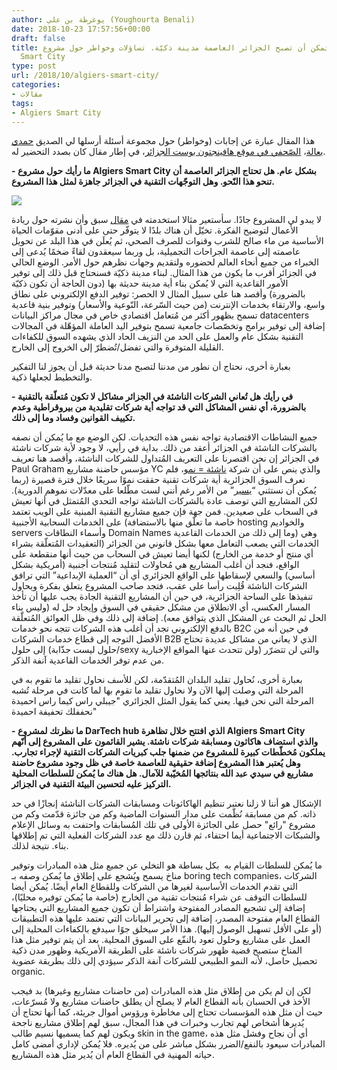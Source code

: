 ```yaml
---
author: يوغرطة بن علي (Youghourta Benali)
date: 2018-10-23 17:57:56+00:00
draft: false
title: هل يُمكن أن تصبح الجزائر العاصمة مدينة ذكيّة. تساؤلات وخواطر حول مشروع Algiers
  Smart City
type: post
url: /2018/10/algiers-smart-city/
categories:
- مقالات
tags:
- Algiers Smart City
---
```


هذا المقال عبارة عن إجابات (وخواطر) حول مجموعة أسئلة أرسلها لي الصديق [حمدي بعالة](https://twitter.com/HamdiBaala)، [الصّحفي في موقع هافينجتون بوست الجزائر](https://www.huffpostmaghreb.com/author/mohamed-abdelatif-baala/)، في إطار مقال كان بصدد التحضير له.




**- ما رأيك حول مشروع Algiers Smart City بشكل عام. هل تحتاج الجزائر العاصمة أن تنحو هذا النّحو. وهل التوجّهات التقنية في الجزائر جاهزة لمثل هذا المشروع.**




[![](http://www.it-scoop.com/wp-content/uploads/2018/10/Algiers-smartcity.png)
](http://www.it-scoop.com/2018/10/algiers-smart-city/algiers-smartcity/)




لا يبدو لي المشروع جادًا. سأستعير مثالا استخدمته في [مقال](http://www.it-scoop.com/2015/02/entrepreneurship-startups-algeria/) سبق وأن نشرته حول ريادة الأعمال لتوضيح الفكرة. تخيّل أن هناك بلدًا لا يتوفّر حتى على أدنى مقوّمات الحياة الأساسية من ماء صالح للشرب وقنوات للصرف الصحي، ثم يُعلَن في هذا البلد عن تحويل عاصمته إلى عاصمة الجراحات التجميلية، بل وربما سيعقدون لقاءً ضخمًا يُدعى إلى الخبراء من جميع أنحاء العالم لحضوره ولتقديم وجهات نظرهم حول الأمر. الوضع الحالي في الجزائر أقرب ما يكون من هذا المثال. لبناء مدينة ذكيّة فسنحتاج قبل ذلك إلى توفير الأمور القاعدية التي لا يُمكن بناء أية مدينة حديثة بها (دون الحاجة أن تكون ذكيّة بالضرورة) وأقصد هنا على سبيل المثال لا الحصر: توفير الدفع الإلكتروني على نطاق واسع، والارتقاء بخدمات الإنترنت (من حيث السّرعة، النّوعية والأسعار) وتوفير بنية قاعدية تسمح بظهور أكثر من مُتعامل اقتصادي خاص في مجال مراكز البيانات datacenters إضافة إلى توفير برامج وتخصّصات جامعية تسمح بتوفير اليد العاملة المؤهّلة في المجالات التقنية بشكل عام والعمل على الحد من النزيف الحاد الذي يشهده السوق للكفاءات القليلة المتوفرة والتي تفضل/تُضطرّ إلى الخروج إلى الخارج.




بعبارة أخرى، نحتاج أن نطور من مدننا لتصبح مدنا حديثة قبل أن يجوز لنا التفكير والتخطيط لجعلها ذكية.







**- في رأيك هل تُعاني الشركات الناشئة في الجزائر مشاكل لا تكون مُتعلّقة بالتقنية بالضرورة، أي نفس المشاكل التي قد تواجه أية شركات تقليدية من بيروقراطية وعدم تكييف القوانين وفساد وما إلى ذلك.**




جميع النشاطات الاقتصادية تواجه نفس هذه التحديات. لكن الوضع مع ما يُمكن أن نصفه بالشركات الناشئة في الجزائر أعقد من ذلك. بداية في رأيي، لا وجود لأية شركات ناشئة في الجزائر إن نحن اقتصرنا على التعريف المُتداول للشركات الناشئة، وأقصد هنا تعريف Paul Graham مؤسس حاضنة مشاريع YC والذي ينص على أن شركة [ناشئة ](http://paulgraham.com/growth.html)[= ](http://paulgraham.com/growth.html)[نمو](http://paulgraham.com/growth.html)، فلم تعرف السوق الجزائرية أية شركات تقنية حققت نموًا سريعًا خلال فترة قصيرة (ربما يُمكن أن نستثني “[يسير](http://www.yassir.dz/)” من الأمر رغم أنني لست مطّلعا على معدّلات نموهم الدورية). لكن المشاريع التي توصف عادة بالشركات الناشئة تواجه التحدي المُتمثل في أنها تعيش في السحاب على صعيدين. فمن جهة فإن جميع مشاريع التقنية المبنية على الويب تعتمد على الخدمات السحابية الأجنبية (خاصة ما تعلّق منها بالاستضافة hosting والخواديم servers وأسماء النطاقات Domain Names وما إلى ذلك من الخدمات القاعدية) وهي الخدمات التي يصعب التعامل معها بشكل قانوني من الجزائر (التعقيدات المُتعلّقة بشراء أي منتج أو خدمة من الخارج) لكنها أيضا تعيش في السحاب من حيث أنها منقطعة على الواقع، فنجد أن أغلب المشاريع هي مُحاولات لتقليد مُنتجات أجنبية (أمريكية بشكل أساسي) والسعي لإسقاطها على الواقع الجزائري أي أن “العملية الإبداعية” التي ترافق الشركات الناشئة قُلِبت رأسا على عقب، فتجد صاحب المشروع يتعلق بفكرة ويحاول تنفيذها على الساحة الجزائرية، في حين أن المشاريع التقنية الجادة يجب عليها أن تأخذ المسار العكسي، أي الانطلاق من مشكل حقيقي في السوق وإيجاد حل له (وليس بناء الحل ثم البحث عن المشكل الذي يتوافق معه). إضافة إلى ذلك وفي ظل العوائق المُتعلّقة بالدفع الإلكتروني تجد أن أغلب هذه الشركات تتجه نحو خدمات B2C في حين أنه من الأفضل التوجه إلى قطاع خدمات الشركات B2B الذي لا يعاني من مشاكل عديدة تحتاج إلى حلول (حلول ليست جذّابة/sexy ولن تتحدث عنها المواقع الإخبارية) والتي لن تتضرّر من عدم توفر الخدمات القاعدية آنفة الذكر.







بعبارة أخرى، نُحاول تقليد البلدان المُتقدّمة، لكن للأسف نحاول تقليد ما تقوم به في المرحلة التي وصلت إليها الآن ولا نحاول تقليد ما تقوم بها لما كانت في مرحلة تُشبه المرحلة التي نحن فيها. يعني كما يقول المثل الجزائري "جيبلي راس كيما راس احميدة نحففلك تحفيفة احميدة"







**- ما نظرتك لمشروع DarTech hub الذي افتتح خلال تظاهرة Algiers Smart City والذي استضاف هاكاثون ومسابقة شركات ناشئة. يشير القائمون على المشروع إلى أنّهم يملكون مُخطّطات كبيرة للمشروع من ضمنها جلب كبريات الشركات التقنية لإجراء تجارب. وهل يُعتبر هذا المشروع إضافة حقيقية للعاصمة خاصة في ظل وجود مشروع حاضنة مشاريع في سيدي عبد الله بنتائجها المُخيّبة للآمال. هل هناك ما يُمكن للسلطات المحلية التركيز عليه لتحسين البيئة التقنية في الجزائر.**




الإشكال هو أننا لا زلنا نعتبر تنظيم الهاكاثونات ومسابقات الشركات الناشئة إنجازًا في حد ذاته. كم من مسابقة نُظّمت على مدار السنوات الماضية وكم من جائزة قدّمت وكم من مشروع "رائع" حصل على الجائزة الأولى في تلك المُسابقات واحتفت به وسائل الإعلام والشبكات الاجتماعية أيما احتفاء، ثم قارن ذلك مع عدد الشركات الفعلية التي تم إطلاقها بناء. نتيجة لذلك.




ما يُمكن للسلطات القيام به  بكل بساطة هو التخلي عن جميع مثل هذه المبادرات وتوفير مناخ يسمح ويُشجع على إطلاق ما يُمكن وصفه بـ boring tech companies، الشركات التي تقدم الخدمات الأساسية لغيرها من الشركات وللقطاع العام أيضًا. يُمكن أيضا للسلطات التوقف عن شراء مُنتجات تقنية من الخارج (خاصة ما يُمكن توفيره محليًا)، إضافة إلى تشجيع المصادر المفتوحة واشتراط أن تكون جميع المشاريع التي يحتاجها القطاع العام مفتوحة المصدر، إضافة إلى تحرير البيانات التي تعتمد عليها هذه التطبيقات (أو على الأقل تسهيل الوصول إليها). هذا الأمر سيخلق جوًا سيدفع بالكفاءات المحلية إلى العمل على مشاريع وحلول تعود بالنفّع على السوق المحلية. بعد أن يتم توفير مثل هذا المناخ ستصبح قضية ظهور شركات ناشئة على الطريقة الأمريكية وظهور مدن ذكية تحصيل حاصل، لأنه النمو الطبيعي للشركات آنفة الذكر سيؤدي إلى ذلك بطريقة عضوية organic.




لكن إن لم يكن من إطلاق مثل هذه المبادرات (من حاضنات مشاريع وغيرها) بد فيجب الأخذ في الحسبان بأنه القطاع العام لا يصلح أن يطلق حاضنات مشاريع ولا مُسرّعات، حيث أن مثل هذه المؤسسات تحتاج إلى مخاطرة ورؤوس أموال جريئة، كما أنها تحتاج أن يُديرها أشخاص لهم تجارب وخبرات في هذا المجال، سبق لهم إطلاق مشاريع ناجحة ويكون لهم كما يسميها نسيم طالب skin in the game، أي أن نجاح وفشل مثل هذه المبادرات سيعود بالنفع/الضرر بشكل مباشر على من يُديره. فلا يُمكن لإداري أمضى كامل حياته المهنية في القطاع العام أن يُدير مثل هذه المشاريع.
